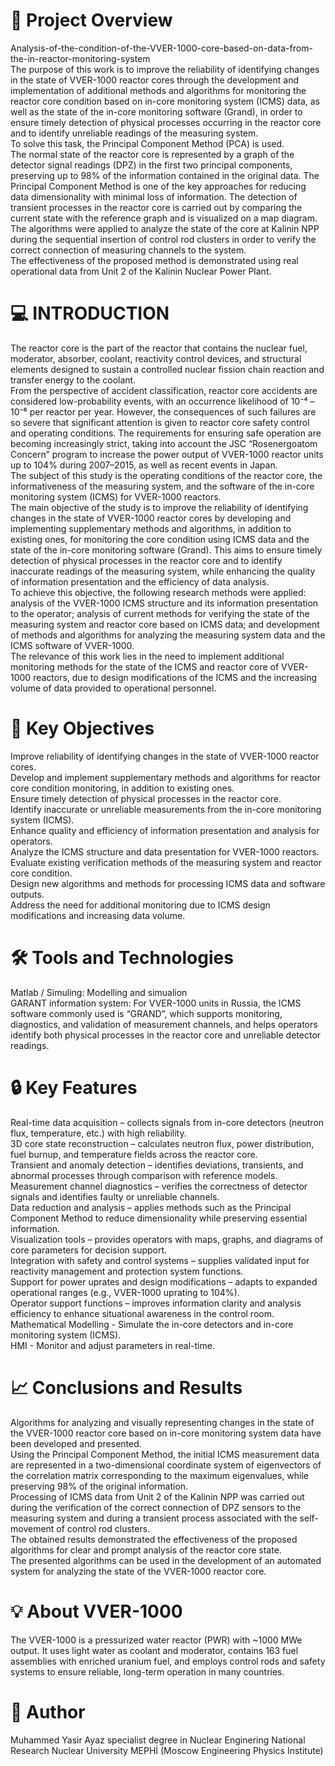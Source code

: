  # 📌 Project Overview
Analysis-of-the-condition-of-the-VVER-1000-core-based-on-data-from-the-in-reactor-monitoring-system <br />
The purpose of this work is to improve the reliability of identifying changes in the state of VVER-1000 reactor cores through the development and implementation of additional methods and algorithms for monitoring the reactor core condition based on in-core monitoring system (ICMS) data, as well as the state of the in-core monitoring software (Grand), in order to ensure timely detection of physical processes occurring in the reactor core and to identify unreliable readings of the measuring system.<br />
To solve this task, the Principal Component Method (PCA) is used.<br />
The normal state of the reactor core is represented by a graph of the detector signal readings (DPZ) in the first two principal components, preserving up to 98% of the information contained in the original data. The Principal Component Method is one of the key approaches for reducing data dimensionality with minimal loss of information. The detection of transient processes in the reactor core is carried out by comparing the current state with the reference graph and is visualized on a map diagram.<br />
The algorithms were applied to analyze the state of the core at Kalinin NPP during the sequential insertion of control rod clusters in order to verify the correct connection of measuring channels to the system.<br />
The effectiveness of the proposed method is demonstrated using real operational data from Unit 2 of the Kalinin Nuclear Power Plant.<br />

 # 💻 INTRODUCTION
The reactor core is the part of the reactor that contains the nuclear fuel, moderator, absorber, coolant, reactivity control devices, and structural elements designed to sustain a controlled nuclear fission chain reaction and transfer energy to the coolant.<br />
From the perspective of accident classification, reactor core accidents are considered low-probability events, with an occurrence likelihood of 10⁻⁴ – 10⁻⁶ per reactor per year. However, the consequences of such failures are so severe that significant attention is given to reactor core safety control and operating conditions. The requirements for ensuring safe operation are becoming increasingly strict, taking into account the JSC “Rosenergoatom Concern” program to increase the power output of VVER-1000 reactor units up to 104% during 2007–2015, as well as recent events in Japan.<br />
The subject of this study is the operating conditions of the reactor core, the informativeness of the measuring system, and the software of the in-core monitoring system (ICMS) for VVER-1000 reactors.<br />
The main objective of the study is to improve the reliability of identifying changes in the state of VVER-1000 reactor cores by developing and implementing supplementary methods and algorithms, in addition to existing ones, for monitoring the core condition using ICMS data and the state of the in-core monitoring software (Grand). This aims to ensure timely detection of physical processes in the reactor core and to identify inaccurate readings of the measuring system, while enhancing the quality of information presentation and the efficiency of data analysis.<br />
To achieve this objective, the following research methods were applied: analysis of the VVER-1000 ICMS structure and its information presentation to the operator; analysis of current methods for verifying the state of the measuring system and reactor core based on ICMS data; and development of methods and algorithms for analyzing the measuring system data and the ICMS software of VVER-1000.<br />
The relevance of this work lies in the need to implement additional monitoring methods for the state of the ICMS and reactor core of VVER-1000 reactors, due to design modifications of the ICMS and the increasing volume of data provided to operational personnel.<br />

 # 🎯 Key Objectives
Improve reliability of identifying changes in the state of VVER-1000 reactor cores.<br />
Develop and implement supplementary methods and algorithms for reactor core condition monitoring, in addition to existing ones.<br />
Ensure timely detection of physical processes in the reactor core.<br />
Identify inaccurate or unreliable measurements from the in-core monitoring system (ICMS).<br />
Enhance quality and efficiency of information presentation and analysis for operators.<br />
Analyze the ICMS structure and data presentation for VVER-1000 reactors.<br />
Evaluate existing verification methods of the measuring system and reactor core condition.<br />
Design new algorithms and methods for processing ICMS data and software outputs.<br />
Address the need for additional monitoring due to ICMS design modifications and increasing data volume.<br />

 # 🛠️ Tools and Technologies
Matlab / Simuling: Modelling and simualion<br />
GARANT information system: For VVER-1000 units in Russia, the ICMS software commonly used is “GRAND”, which supports monitoring, diagnostics, and validation of measurement channels, and helps operators identify both physical processes in the reactor core and unreliable detector readings.<br />

 # 🔒 Key Features
Real-time data acquisition – collects signals from in-core detectors (neutron flux, temperature, etc.) with high reliability.<br />
3D core state reconstruction – calculates neutron flux, power distribution, fuel burnup, and temperature fields across the reactor core.<br />
Transient and anomaly detection – identifies deviations, transients, and abnormal processes through comparison with reference models.<br />
Measurement channel diagnostics – verifies the correctness of detector signals and identifies faulty or unreliable channels.<br />
Data reduction and analysis – applies methods such as the Principal Component Method to reduce dimensionality while preserving essential information.<br />
Visualization tools – provides operators with maps, graphs, and diagrams of core parameters for decision support.<br />
Integration with safety and control systems – supplies validated input for reactivity management and protection system functions.<br />
Support for power uprates and design modifications – adapts to expanded operational ranges (e.g., VVER-1000 uprating to 104%).<br />
Operator support functions – improves information clarity and analysis efficiency to enhance situational awareness in the control room.<br />
Mathematical Modelling - Simulate the in-core detectors and in-core monitoring system (ICMS).<br />
HMI - Monitor and adjust parameters in real-time.<br />

 # 📈 Conclusions and Results
Algorithms for analyzing and visually representing changes in the state of the VVER-1000 reactor core based on in-core monitoring system data have been developed and presented.<br />
Using the Principal Component Method, the initial ICMS measurement data are represented in a two-dimensional coordinate system of eigenvectors of the correlation matrix corresponding to the maximum eigenvalues, while preserving 98% of the original information.<br />
Processing of ICMS data from Unit 2 of the Kalinin NPP was carried out during the verification of the correct connection of DPZ sensors to the measuring system and during a transient process associated with the self-movement of control rod clusters.<br />
The obtained results demonstrated the effectiveness of the proposed algorithms for clear and prompt analysis of the reactor core state.<br />
The presented algorithms can be used in the development of an automated system for analyzing the state of the VVER-1000 reactor core.<br />

 # 💡 About VVER-1000
The VVER-1000 is a pressurized water reactor (PWR) with ~1000 MWe output. It uses light water as coolant and moderator, contains 163 fuel assemblies with enriched uranium fuel, and employs control rods and safety systems to ensure reliable, long-term operation in many countries.<br />

 # 👥 Author 
Muhammed Yasir Ayaz specialist degree in Nuclear Enginering National Research Nuclear University MEPHİ (Moscow Engineering Physics Institute)<br />
